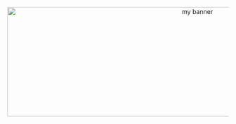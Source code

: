 <p align="center">
  <a href="https://github.com/AGK-1" target="_blank" rel="noreferrer"><img src="https://i.imgur.com/loCVBqa.jpeg" width="850" height="250" alt="my banner"></a>
</p>
